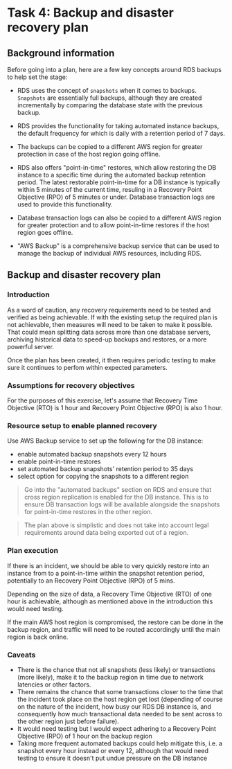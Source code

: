 # **Task 4: Backup and disaster recovery plan**

## Background information

Before going into a plan, here are a few key concepts around RDS backups to help set the stage:

- RDS uses the concept of `snapshots` when it comes to backups. `Snapshots` are essentially full backups, although they are created incrementally by comparing the database state with the previous backup.

- RDS provides the functionality for taking automated instance backups, the default frequency for which is daily with a retention period of 7 days.

- The backups can be copied to a different AWS region for greater protection in case of the host region going offline.

- RDS also offers "point-in-time" restores, which allow restoring the DB instance to a specific time during the automated backup retention period. The latest restorable point-in-time for a DB instance is typically within 5 minutes of the current time, resuling in a Recovery Point Objective (RPO) of 5 minutes or under. Database transaction logs are used to provide this functionality.

- Database transaction logs can also be copied to a different AWS region for greater protection and to allow point-in-time restores if the host region goes offline.

- "AWS Backup" is a comprehensive backup service that can be used to manage the backup of individual AWS resources, including RDS.


## Backup and disaster recovery plan

### Introduction

As a word of caution, any recovery requirements need to be tested and verified as being achievable. If with the existing setup the required plan is not achievable, then measures will need to be taken to make it possible. That could mean splitting data across more than one database servers, archiving historical data to speed-up backups and restores, or a more powerful server.

Once the plan has been created, it then requires periodic testing to make sure it continues to perfom within expected parameters.

### Assumptions for recovery objectives

For the purposes of this exercise, let's assume that Recovery Time Objective (RTO) is 1 hour and Recovery Point Objective (RPO) is also 1 hour.

### Resource setup to enable planned recovery

Use AWS Backup service to set up the following for the DB instance:

- enable automated backup snapshots every 12 hours
- enable point-in-time restores
- set automated backup snapshots' retention period to 35 days
- select option for copying the snapshots to a different region

>Go into the "automated backups" section on RDS and ensure that cross region replication is enabled for the DB instance. This is to ensure DB transaction logs will be available alongside the snapshots for point-in-time restores in the other region.

>The plan above is simplistic and does not take into account legal requirements around data being exported out of a region.

### Plan execution

If there is an incident, we should be able to very quickly restore into an instance from to a point-in-time within the snapshot retention period, potentially to an Recovery Point Objective (RPO) of 5 mins.

Depending on the size of data, a Recovery Time Objective (RTO) of one hour is achievable, although as mentioned above in the introduction this would need testing.

If the main AWS host region is compromised, the restore can be done in the backup region, and traffic will need to be routed accordingly until the main region is back online.

### Caveats

- There is the chance that not all snapshots (less likely) or transactions (more likely), make it to the backup region in time due to network latencies or other factors.
- There remains the chance that some transactions closer to the time that the incident took place on the host region get lost (depending of course on the nature of the incident, how busy our RDS DB instance is, and consequently how much transactional data needed to be sent across to the other region just before failure).
- It would need testing but I would expect adhering to a Recovery Point Objective (RPO) of 1 hour on the backup region
- Taking more frequent automated backups could help mitigate this, i.e. a snapshot every hour instead or every 12, although that would need testing to ensure it doesn't put undue pressure on the DB instance
